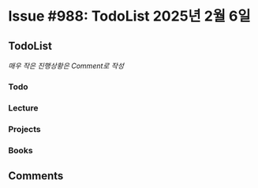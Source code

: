 # Issue #988: TodoList 2025년 2월 6일

## TodoList

*매우 작은 진행상황은 Comment로 작성*

### Todo  

### Lecture

### Projects

### Books


## Comments

